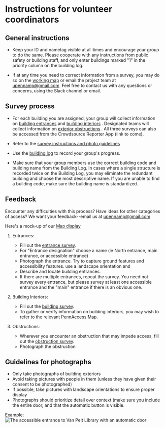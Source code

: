 # Instructions for volunteer coordinators

## General instructions

- Keep your ID and nametag visible at all times and encourage your group to do the same. Please cooperate with any instructions from public safety or building staff, and only enter buildings marked "1" in the priority column on the building log. 

- If at any time you need to correct information from a survey, you may do so on the [working map](https://arcg.is/LWOfH) or email the project team at upennamp@gmail.com. Feel free to contact us with any questions or concerns, using the Slack channel or email.

## Survey process
- For each building you are assigned, your group will collect information on [building entrances](https://survey123.arcgis.com/share/7cd2d3bd864941a8ae3f3c0182c1da1b)
 and [building interiors](https://survey123.arcgis.com/share/61cf45548cc0431c936dc00b9808705d)
. Designated teams will collect information on [exterior obstructions](https://survey123.arcgis.com/share/210caf35291043579e817d3b954aa2e6)
. All three surveys can also be accessed from the Crowdsource Reporter App (link to come). 
- Refer to the [survey instructions and photo guidelines](https://github.com/AccessibilityMapping/AMP/blob/master/SurveyInstructions.md)
 
- Use the [building log](https://docs.google.com/spreadsheets/d/1aAa76--OkCjWWZBBI-jJrrksBfilDFSyNZQ9dVgOw8I/edit?usp=sharing) to record your group's progress.
- Make sure that your group members use the correct building code and building name from the Building Log. In cases where a single structure is recorded twice on the Building Log, you may eliminate the redundant building and choose the most descriptive name. If you are unable to find a building code, make sure the building name is standardized. 

## Feedback
Encounter any difficulties with this process? Have ideas for other categories of access? We want your feedback--email us at upennamp@gmail.com

Here's a mock-up of our [Map display](https://www.arcgis.com/apps/opsdashboard/index.html#/92e0137722ef4bcd9164e63df21119c4)

1. Entrances: 
	- Fill out the [entrance survey](https://survey123.arcgis.com/share/7cd2d3bd864941a8ae3f3c0182c1da1b).
	- For "Entrance designation" choose a name (ie North entrance, main entrance, or accessible entrance) 
	- Photograph the entrance. Try to capture ground features and accessibility features. use a landscape orientation and 
	- Describe and locate building entrances. 
	- If there are multiple entrances, repeat the survey. You need not survey every entrance, but please survey at least one accessible entrance and the "main" entrance if there is an obvious one.

2. Building Interiors:
	- Fill out the [building survey](https://survey123.arcgis.com/share/61cf45548cc0431c936dc00b9808705d).
	- To gather or verify information on building interiors, you may wish to refer to the relevant [PennAccess Map](https://www.facilities.upenn.edu/maps/pennaccess).

3. Obstructions:
	- Wherever you encounter an obstruction that may impede access, fill out the [obstruction survey](https://survey123.arcgis.com/share/210caf35291043579e817d3b954aa2e6).
	- Photograph the obstruction

## Guidelines for photographs
- Only take photographs of building exteriors
- Avoid taking pictures with people in them (unless they have given their consent to be photographed)
- If possible, take pictures with landscape orientations to ensure proper display
- Photographs should prioritize detail over context (make sure you include the entire door, and that the automatic button is visible.

Example:
![The accessible entrance to Van Pelt Library with an automatic door]( https://services3.arcgis.com/9nfxWATFamVUTTGb/arcgis/rest/services/service_c75c8e61112e4e85ab9107f52b834f41/FeatureServer/0/6/attachments/5?token=zLIUqvzJ9i9_nX3tELKDmLeO3l4mYqOnB2_2FGldr7-FbsCOg0RLS2m1VEKHKl-cDZK-CxYaZUtHxqAfFEqHoICNXKlS_NtRuf6n8wXBJhMtSflAQVRy4k7MvpmNLjNwnOqEuwsYAwZ-NBQZeGAE11FkN8WthIOGo-OwL1Gey9_Vvpd5-q5vRugfECW-rv6EsV7g0RRycb_KdGYCQiD4yPesQt4zhfdeNHE8isMec_NB_5v1uRzKy0Otq2EpnuaZtGXomGxvcrIFD7akcpmr4UiU8mPIiAFF2ZtFtryv6Y0.)


